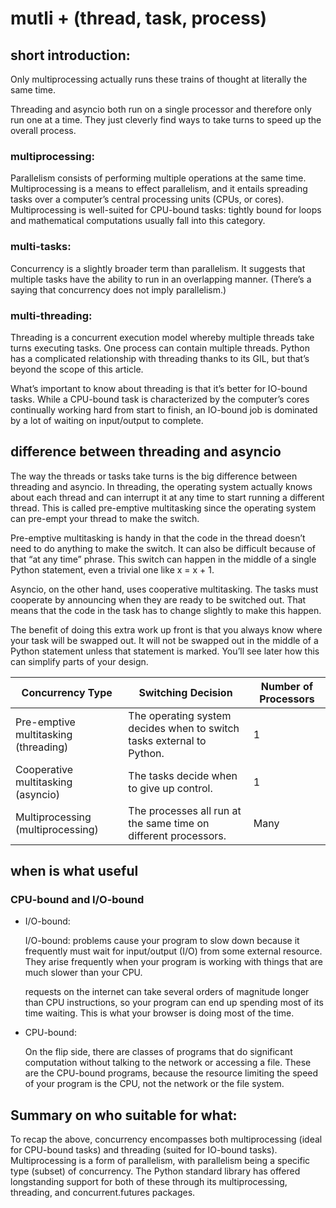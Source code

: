 # mutli + (thread, task, process)

## short introduction:

Only multiprocessing actually runs these trains of thought at literally the same time.

Threading and asyncio both run on a single processor and therefore only run one at a time. They just cleverly find ways to take turns to speed up the overall process.

### multiprocessing:
Parallelism consists of performing multiple operations at the same time. Multiprocessing is a means to effect parallelism, and it entails spreading tasks over a computer’s central processing units (CPUs, or cores). Multiprocessing is well-suited for CPU-bound tasks: tightly bound for loops and mathematical computations usually fall into this category.

### multi-tasks:
Concurrency is a slightly broader term than parallelism. It suggests that multiple tasks have the ability to run in an overlapping manner. (There’s a saying that concurrency does not imply parallelism.)

### multi-threading:
Threading is a concurrent execution model whereby multiple threads take turns executing tasks. One process can contain multiple threads. Python has a complicated relationship with threading thanks to its GIL, but that’s beyond the scope of this article.

What’s important to know about threading is that it’s better for IO-bound tasks. While a CPU-bound task is characterized by the computer’s cores continually working hard from start to finish, an IO-bound job is dominated by a lot of waiting on input/output to complete.


## difference between threading and asyncio

The way the threads or tasks take turns is the big difference between threading and asyncio. In threading, the operating system actually knows about each thread and can interrupt it at any time to start running a different thread. This is called pre-emptive multitasking since the operating system can pre-empt your thread to make the switch.

Pre-emptive multitasking is handy in that the code in the thread doesn’t need to do anything to make the switch. It can also be difficult because of that “at any time” phrase. This switch can happen in the middle of a single Python statement, even a trivial one like x = x + 1.

Asyncio, on the other hand, uses cooperative multitasking. The tasks must cooperate by announcing when they are ready to be switched out. That means that the code in the task has to change slightly to make this happen.

The benefit of doing this extra work up front is that you always know where your task will be swapped out. It will not be swapped out in the middle of a Python statement unless that statement is marked. You’ll see later how this can simplify parts of your design.


| Concurrency Type | Switching Decision | Number of Processors |
| ---------------- | ------------------ | -------------------- |
| Pre-emptive multitasking (threading) | The operating system decides when to switch tasks external to Python. | 1 |
| Cooperative multitasking (asyncio) | The tasks decide when to give up control. | 1 |
| Multiprocessing (multiprocessing) | The processes all run at the same time on different processors. | Many |

## when is what useful

### CPU-bound and I/O-bound

- I/O-bound:

  I/O-bound: problems cause your program to slow down because it frequently must wait for input/output (I/O) from some external resource. They arise frequently when your program is working with things that are much slower than your CPU.

  requests on the internet can take several orders of magnitude longer than CPU instructions, so your program can end up spending most of its time waiting. This is what your browser is doing most of the time.

- CPU-bound:

  On the flip side, there are classes of programs that do significant computation without talking to the network or accessing a file. These are the CPU-bound programs, because the resource limiting the speed of your program is the CPU, not the network or the file system.


## Summary on who suitable for what:

To recap the above, concurrency encompasses both multiprocessing (ideal for CPU-bound tasks) and threading (suited for IO-bound tasks). Multiprocessing is a form of parallelism, with parallelism being a specific type (subset) of concurrency. The Python standard library has offered longstanding support for both of these through its multiprocessing, threading, and concurrent.futures packages.
